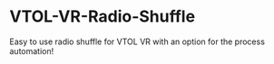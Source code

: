 # VTOL-VR-Radio-Shuffle
Easy to use radio shuffle for VTOL VR with an option for the process automation!
